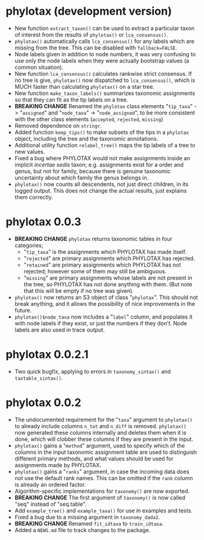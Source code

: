 # phylotax (development version)

* New function `extract_taxon()` can be used to extract a particular taxon of
  interest from the results of `phylotax()` or `lca_consensus()`.
* `phylotax()` automatically calls `lca_consensus()` for any labels which are
  missing from the tree.  This can be disabled with `fallback=FALSE`.
* Node labels given in addition to node numbers, it was very confusing to use
  only the node labels when they were actually bootstrap values (a common
  situation).
* New function `lca_consensus()` calculates rankwise strict consensus.
  If no tree is give, `phylotax()` now dispatched to `lca_consensus()`, which is
  MUCH faster than calculating `phylotax()` on a star tree.
* New function `make_taxon_labels()` summarizes taxonomic assignments so that
  they can fit as the tip labels on a tree.
* **BREAKING CHANGE** Renamed the `phylotax` class elements "`tip_taxa`" ->
  "`assigned`" and "`node_taxa`" -> "`node_assigned`", to be more consistent
  with the other class elements (`accepted`, `rejected`, `missing`)
* Removed dependence on `stringr`.
* Added function `keep_tips()` to make subsets of the tips in a `phylotax`
  object, including the tree and the taxonomic annotations.
* Additional utility function `relabel_tree()` maps the tip labels of a tree
  to new values.
* Fixed a bug where PHYLOTAX would not make assignments inside an implicit
  *incertae sedis* taxon; e.g. assignments exist for a order and genus, but
  not for family, because there is genuine taxonomic uncertainty about which
  family the genus belongs in.
* `phylotax()` now counts all descendents, not just direct children, in its
  logged output. This does not change the actual results, just explains them
  correctly.

# phylotax 0.0.3

* **BREAKING CHANGE** `phylotax` returns taxonomic tables in four categories;
  * "`tip_taxa`" is the assignments which PHYLOTAX has made itself.
  * "`rejected`" are primary assignments which PHYLOTAX has rejected.
  * "`retained`" are primary assignments which PHYLOTAX has not rejected;
    however some of them may still be ambiguous.
  * "`missing`" are primary assignments whose labels are not present in the
    tree, so PHYLOTAX has not done anything with them. (But note that this will
    be empty if no tree was given).
* `phylotax()` now returns an S3 object of class "`phylotax`".  This should not
  break anything, and it allows the possibility of nice improvements in the
  future.
* `phylotax()$node_taxa` now includes a "`label`" column, and populates it with
  node labels if they exist, or just the numbers if they don't.  Node labels are
  also used in trace output.

# phylotax 0.0.2.1

* Two quick bugfix, applying to errors in `taxonomy_sintax()` and
  `taxtable_sintax()`.

# phylotax 0.0.2

* The undocumented requirement for the "`taxa`" argument to `phylotax()` to
  already include columns `n_tot` and `n_diff` is removed. `phylotax()` now
  generated these columns internally and deletes them when it is done, which
  will clobber these columns if they are present in the input.
* `phylotax()` gains a "`method`" argument, used to specify which of the
  columns in the input taxonomic assignment table are used to distinguish
  different primary methods, and what values should be used for assignments
  made by PHYLOTAX.
* `phylotax()` gains a "`ranks`" argument, in case the incoming data does not
  use the default rank names. This can be omitted if the `rank` column is
  already an ordered factor.
* Algorithm-specific implementations for `taxonomy()` are now exported.
* **BREAKING CHANGE** The first argument of `taxonomy()` is now called "seq"
  instead of "seq.table".
* Add `example_tree()` and `example_taxa()` for use in examples and tests.
* Fixed a bug due to a missing argument in `taxonomy_dada2`.
* **BREAKING CHANGE** Renamed `fit_idtaxa` to `train_idtaxa`.
* Added a `NEWS.md` file to track changes to the package.
